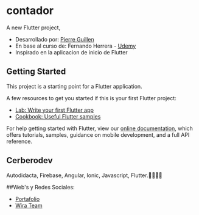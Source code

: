 # contador

A new Flutter project,

- Desarrollado por: [Pierre Guillen](https://cerbero.dev) 
- En base al curso de: Fernando Herrera - [Udemy](https://www.udemy.com/flutter-ios-android-fernando-herrera/?couponCode=FLUTTER-10)
- Inspirado en la aplicacion de inicio de Flutter

## Getting Started

This project is a starting point for a Flutter application.

A few resources to get you started if this is your first Flutter project:

- [Lab: Write your first Flutter app](https://flutter.dev/docs/get-started/codelab)
- [Cookbook: Useful Flutter samples](https://flutter.dev/docs/cookbook)

For help getting started with Flutter, view our 
[online documentation](https://flutter.dev/docs), which offers tutorials, 
samples, guidance on mobile development, and a full API reference.

## Cerberodev

Autodidacta, Firebase, Angular, Ionic, Javascript, Flutter.💙👨🏾‍💻 

##Web's y Redes Sociales: 

- [Portafolio](https://cerbero.dev)  
- [Wira Team](https://wirateam.dev) 

